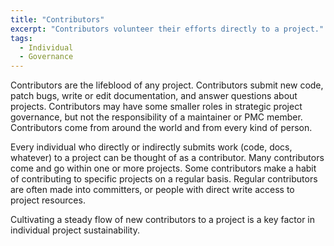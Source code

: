 ```yaml
---
title: "Contributors"
excerpt: "Contributors volunteer their efforts directly to a project."
tags:
  - Individual
  - Governance
---
```


Contributors are the lifeblood of any project.  Contributors submit new code, patch bugs, write or edit documentation, and answer questions about projects.  Contributors may have some smaller roles in strategic project governance, but not the responsibility of a maintainer or PMC member.  Contributors come from around the world and from every kind of person.

Every individual who directly or indirectly submits work (code, docs, whatever) to a project can be thought of as a contributor.  Many contributors come and go within one or more projects.  Some contributors make a habit of contributing to specific projects on a regular basis.  Regular contributors are often made into committers, or people with direct write access to project resources.

Cultivating a steady flow of new contributors to a project is a key factor in individual project sustainability.